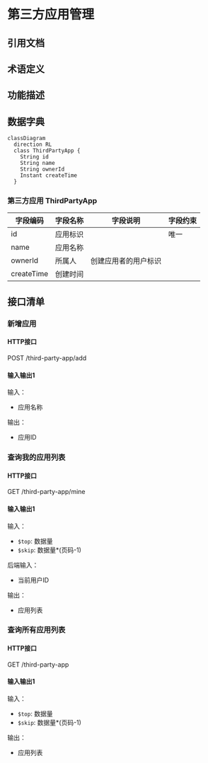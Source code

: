 # 第三方应用管理

## 引用文档

## 术语定义

## 功能描述

## 数据字典

```mermaid
classDiagram
  direction RL
  class ThirdPartyApp {
    String id
    String name
    String ownerId
    Instant createTime
  }
```

### 第三方应用 ThirdPartyApp

| 字段编码       | 字段名称 | 字段说明       | 字段约束 |
|------------|------|------------|------|
| id         | 应用标识 |            | 唯一   |
| name       | 应用名称 |            |      |
| ownerId    | 所属人  | 创建应用者的用户标识 |      |
| createTime | 创建时间 |            |      |

## 接口清单

### 新增应用

#### HTTP接口

POST /third-party-app/add

#### 输入输出1

输入：

- 应用名称

输出：

- 应用ID

### 查询我的应用列表

#### HTTP接口

GET /third-party-app/mine

#### 输入输出1

输入：

- `$top`: 数据量
- `$skip`: 数据量*(页码-1)

后端输入：

- 当前用户ID

输出：

- 应用列表

### 查询所有应用列表

#### HTTP接口

GET /third-party-app

#### 输入输出1

输入：

- `$top`: 数据量
- `$skip`: 数据量*(页码-1)

输出：

- 应用列表
